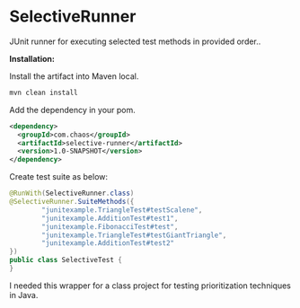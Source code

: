 # SelectiveRunner
JUnit runner for executing selected test methods in provided order..

**Installation:**

Install the artifact into Maven local.

```bash
mvn clean install
```

Add the dependency in your pom.

```xml
<dependency>
  <groupId>com.chaos</groupId>
  <artifactId>selective-runner</artifactId>
  <version>1.0-SNAPSHOT</version>
</dependency>
```

Create test suite as below:

```Java
@RunWith(SelectiveRunner.class)
@SelectiveRunner.SuiteMethods({
        "junitexample.TriangleTest#testScalene",
        "junitexample.AdditionTest#test1",
        "junitexample.FibonacciTest#test",
        "junitexample.TriangleTest#testGiantTriangle",
        "junitexample.AdditionTest#test2"
})
public class SelectiveTest {
}
```



I needed this wrapper for a class project for testing prioritization techniques in Java.